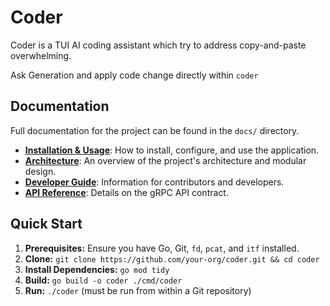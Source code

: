 # Coder

Coder is a TUI AI coding assistant which try to address copy-and-paste overwhelming.

Ask Generation and apply code change directly within `coder`

## Documentation

Full documentation for the project can be found in the `docs/` directory.

- **[Installation & Usage](./docs/installation/README.md)**: How to install, configure, and use the application.
- **[Architecture](./docs/architecture/README.md)**: An overview of the project's architecture and modular design.
- **[Developer Guide](./docs/develop/README.md)**: Information for contributors and developers.
- **[API Reference](./docs/api/README.md)**: Details on the gRPC API contract.

## Quick Start

1.  **Prerequisites:** Ensure you have Go, Git, `fd`, `pcat`, and `itf` installed.
2.  **Clone:** `git clone https://github.com/your-org/coder.git && cd coder`
3.  **Install Dependencies:** `go mod tidy`
4.  **Build:** `go build -o coder ./cmd/coder`
5.  **Run:** `./coder` (must be run from within a Git repository)
